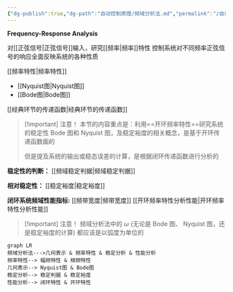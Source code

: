 ```yaml
---
{"dg-publish":true,"dg-path":"自动控制原理/频域分析法.md","permalink":"/自动控制原理/频域分析法/","dgPassFrontmatter":true,"noteIcon":"","created":"2024-05-21T15:20:28.795+08:00","updated":"2024-06-23T23:45:47.386+08:00"}
---
```


**Frequency-Response Analysis**

对[[正弦信号\|正弦信号]]输入，研究[[频率\|频率]]特性
控制系统对不同频率正弦信号的响应全面反映系统的各种性质

[[频率特性\|频率特性]]
-  [[Nyquist图\|Nyquist图]]
-  [[Bode图\|Bode图]]

[[经典环节的传递函数\|经典环节的传递函数]]

>[!important] 注意！
>本节的内容重点是：利用==开环频率特性==研究系统的稳定性
>Bode 图和 Nyquist 图，及稳定裕度的相关概念，是基于开环传递函数画的
>
>但是提及系统的输出或稳态误差的计算，是根据闭环传递函数进行分析的

**稳定性的判断：**
[[频域稳定判据\|频域稳定判据]]

**相对稳定性：**
[[稳定裕度\|稳定裕度]]

**闭环系统频域性能指标:**
[[频带宽度\|频带宽度]]
[[开环频率特性分析性能\|开环频率特性分析性能]]


>[!important] 注意！
>频域分析法中的 $\omega$ (无论是 Bode 图、 Nyquist 图，还是稳定裕度的计算)
>都应该是以弧度为单位的



```mermaid
graph LR
频域分析法--->几何表示 & 频率特性 & 稳定分析 & 性能分析
频率特性--> 幅频特性 & 相频特性
几何表示--> Nyquist图 & Bode图
稳定分析--> 稳定判据 & 稳定裕度
性能分析--> 闭环特性 & 开环特性
```




